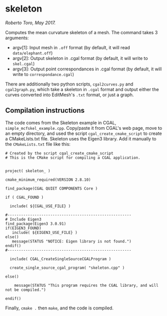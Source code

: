 # skeleton
_Roberto Toro, May 2017._

Computes the mean curvature skeleton of a mesh. The command takes 3 arguments:

* argv[1]: Input mesh in `.off` format (by default, it will read `data/elephant.off`)
* argv[2]: Output skeleton in .cgal format (by default, it will write to `skel.cgal`)
* argv[3]: Output point correspondances in .cgal format (by default, it will write to `correspondance.cgal`)

There are additionally two python scripts, `cgal2curves.py` and `cgal2graph.py`, which take a skeleton in `.cgal` format and output either the curves converted into EditMesh's `.txt` format, or just a graph.


## Compilation instructions
The code comes from the Skeleton example in CGAL, `simple_mcfskel_example.cpp`. Copy/paste it from CGAL's web page, move to an empty directory, and used the script `cgal_create_cmake_script` to create a CMakeLists.txt file. Skeleton uses the Eigen3 library. Add it manually to the `CMakeLists.txt` file like this:

```
# Created by the script cgal_create_cmake_script
# This is the CMake script for compiling a CGAL application.


project( skeleton_ )

cmake_minimum_required(VERSION 2.8.10)

find_package(CGAL QUIET COMPONENTS Core )

if ( CGAL_FOUND )

  include( ${CGAL_USE_FILE} )

#-------------------------------------------------------
# Include Eigen3
find_package(Eigen3 3.0.91) 
if(EIGEN3_FOUND) 
   include( ${EIGEN3_USE_FILE} ) 
else() 
   message(STATUS "NOTICE: Eigen library is not found.") 
endif() 
#-------------------------------------------------------

  include( CGAL_CreateSingleSourceCGALProgram )

  create_single_source_cgal_program( "skeleton.cpp" )

else()
  
    message(STATUS "This program requires the CGAL library, and will not be compiled.")
  
endif()
```

Finally, `cmake .` then `make`, and the code is compiled.